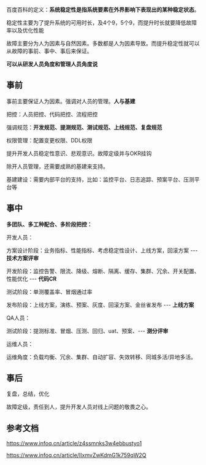 百度百科的定义：**系统稳定性是指系统要素在外界影响下表现出的某种稳定状态**。

稳定性主要为了提升系统的可用时长，及4个9，5个9，而提升时长就要降低故障率以及优化性能

故障主要分为人为因素与自然因素。多数都是人为因素导致。而提升稳定性就可以从故障的事前、事中、事后来保证。

**可以从研发人员角度和管理人员角度说**

## 事前

事前主要保证人为因素。强调对人员的管理。**人与基建**

把控：人员把控、代码把控、流程把控

强调规范：**开发规范、提测规范、测试规范、上线规范、复盘规范**

权限管理：配置变更权限、DDL权限

提升开发人员稳定性意识、悲观意识。故障定级并与OKR挂钩

除开人员管理，还需要成熟的基建来支持。

基建建设：需要内部平台的支持，比如：监控平台、日志追踪、预案平台、压测平台等

## 事中

**多团队、多工种配合、多阶段把控：**

开发人员：

方案设计阶段：业务指标、性能指标、考虑稳定性设计、上线方案，回滚方案 --- **技术方案评审**

开发阶段：监控告警、限流、降级、熔断、隔离、缓存、集群、冗余、开关配置、性能优化  --- **代码CR**

测试阶段：单测覆盖率、冒烟通过率

发布阶段：上线方案，演练、预案、灰度、回滚方案、金丝雀发布 --- **上线方案**

QA人员：

测试阶段：提测标准、冒烟、压测、回归、uat、预案、--- **测分评审**

运维人员：

运维角度：负载均衡、冗余、集群、自动扩容、失效转移、同城多活/异地多活。

## 事后

复盘，总结，优化

故障定级，责任到人，提升开发人员对线上问题的敬畏之心。



## 参考文档

https://www.infoq.cn/article/z4ssmnks3w4ebbustyo1

https://www.infoq.cn/article/IIxmvZwKdmG1k759qW2Q